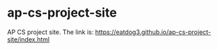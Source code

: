 # ap-cs-project-site
AP CS project site.
The link is: https://eatdog3.github.io/ap-cs-project-site/index.html 
